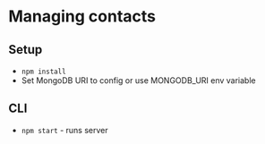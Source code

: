 # Managing contacts

## Setup
 - `npm install`
 - Set MongoDB URI to config or use MONGODB_URI env variable

## CLI

- `npm start` - runs server
